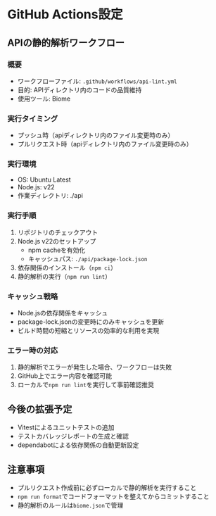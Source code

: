 # GitHub Actions設定

## APIの静的解析ワークフロー

### 概要
- ワークフローファイル: `.github/workflows/api-lint.yml`
- 目的: APIディレクトリ内のコードの品質維持
- 使用ツール: Biome

### 実行タイミング
- プッシュ時（apiディレクトリ内のファイル変更時のみ）
- プルリクエスト時（apiディレクトリ内のファイル変更時のみ）

### 実行環境
- OS: Ubuntu Latest
- Node.js: v22
- 作業ディレクトリ: ./api

### 実行手順
1. リポジトリのチェックアウト
2. Node.js v22のセットアップ
   - npm cacheを有効化
   - キャッシュパス: `./api/package-lock.json`
3. 依存関係のインストール（`npm ci`）
4. 静的解析の実行（`npm run lint`）

### キャッシュ戦略
- Node.jsの依存関係をキャッシュ
- package-lock.jsonの変更時にのみキャッシュを更新
- ビルド時間の短縮とリソースの効率的な利用を実現

### エラー時の対応
1. 静的解析でエラーが発生した場合、ワークフローは失敗
2. GitHub上でエラー内容を確認可能
3. ローカルで`npm run lint`を実行して事前確認推奨

## 今後の拡張予定
- Vitestによるユニットテストの追加
- テストカバレッジレポートの生成と確認
- dependabotによる依存関係の自動更新設定

## 注意事項
- プルリクエスト作成前に必ずローカルで静的解析を実行すること
- `npm run format`でコードフォーマットを整えてからコミットすること
- 静的解析のルールは`biome.json`で管理